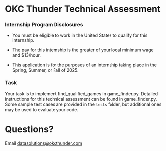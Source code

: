 # OKC Thunder Technical Assessment

### Internship Program Disclosures

* You must be eligible to work in the United States to qualify for this internship.
  
* The pay for this internship is the greater of your local minimum wage and $13/hour.

* This application is for the purposes of an internship taking place in the Spring, Summer, or Fall of 2025.

### Task

Your task is to implement find_qualified_games in game_finder.py. Detailed instructions for this technical assessment can be found in game_finder.py. Some sample test cases are provided in the `tests` folder, but additional ones may be used to evaluate your code.


# Questions?

Email datasolutions@okcthunder.com